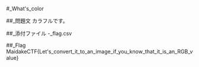 #_What's_color

##_問題文
カラフルです。

##_添付ファイル
-_flag.csv

##_Flag
MaidakeCTF{Let's_convert_it_to_an_image_if_you_know_that_it_is_an_RGB_value}
